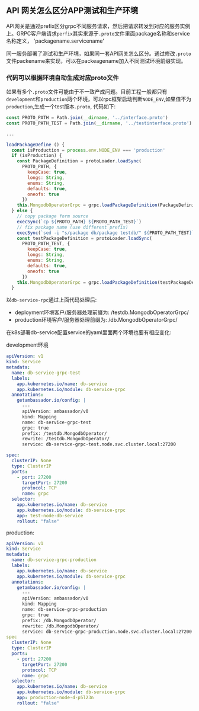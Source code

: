 ## API 网关怎么区分APP测试和生产环境

API网关是通过prefix区分grpc不同服务请求，然后把请求转发到对应的服务实例上。GRPC客户端请求`perfix`其实来源于`.proto`文件里面package名称和service名称定义， 'packagename.servicename'

同一服务部署了测试和生产环境，如果同一套API网关怎么区分。通过修改`.proto`文件packename来实现，可以在packeagename加入不同测试环境前缀实现。


### 代码可以根据环境自动生成对应proto文件

如果有多个`.proto`文件可能由于不一致产成问题。目前工程一般都只有`development`和`production`两个环境，可以rpc框架启动判断`NODE_ENV`,如果值不为`production`,生成一个test版本`.proto`, 代码如下:

```js
const PROTO_PATH = Path.join(__dirname, '../interface.proto')
const PROTO_PATH_TEST = Path.join(__dirname, '../testinterface.proto')

...

loadPackageDefine () {
  const isProduction = process.env.NODE_ENV === 'production'
  if (isProduction) {
    const PackageDefinition = protoLoader.loadSync(
      PROTO_PATH, {
        keepCase: true,
        longs: String,
        enums: String,
        defaults: true,
        oneofs: true
      })
    this.MongodbOperatorGrpc = grpc.loadPackageDefinition(PackageDefinition).db
  } else {
    // copy package form source
    execSync(`cp ${PROTO_PATH} ${PROTO_PATH_TEST}`)
    // fix package name (use different prefix)
    execSync(`sed -i "s/package db/package testdb/" ${PROTO_PATH_TEST}`)
    const testPackageDefinition = protoLoader.loadSync(
      PROTO_PATH_TEST, {
        keepCase: true,
        longs: String,
        enums: String,
        defaults: true,
        oneofs: true
      })
    this.MongodbOperatorGrpc = grpc.loadPackageDefinition(testPackageDefinition).testdb
  }
```

以`db-service-rpc`通过上面代码处理后:

- deployment环境客户/服务器处理前缀为: /testdb.MongodbOperatorGrpc/
- production环境客户/服务器处理前缀为: /db.MongodbOperatorGrpc/

在k8s部署db-service配置service的yaml里面两个环境也要有相应变化:

development环境
```yaml
apiVersion: v1
kind: Service
metadata:
  name: db-service-grpc-test
  labels:
    app.kubernetes.io/name: db-service
    app.kubernetes.io/module: db-service-grpc
  annotations:
    getambassador.io/config: |
      ---
      apiVersion: ambassador/v0
      kind: Mapping
      name: db-service-grpc-test
      grpc: true
      prefix: /testdb.MongodbOperator/
      rewrite: /testdb.MongodbOperator/
      service: db-service-grpc-test.node.svc.cluster.local:27200

spec:
  clusterIP: None
  type: ClusterIP
  ports:
    - port: 27200
      targetPort: 27200
      protocol: TCP
      name: grpc
  selector:
    app.kubernetes.io/name: db-service
    app.kubernetes.io/module: db-service-grpc
    app: test-node-db-service
    rollout: "false"
```

production:
```yaml
apiVersion: v1
kind: Service
metadata:
  name: db-service-grpc-production
  labels:
    app.kubernetes.io/name: db-service
    app.kubernetes.io/module: db-service-grpc
  annotations:
    getambassador.io/config: |
      ---
      apiVersion: ambassador/v0
      kind: Mapping
      name: db-service-grpc-production
      grpc: true
      prefix: /db.MongodbOperator/
      rewrite: /db.MongodbOperator/
      service: db-service-grpc-production.node.svc.cluster.local:27200
spec
  clusterIP: None
  type: ClusterIP
  ports:
    - port: 27200
      targetPort: 27200
      protocol: TCP
      name: grpc
  selector:
    app.kubernetes.io/name: db-service
    app.kubernetes.io/module: db-service-grpc
    app: production-node-d-p5l23n
    rollout: "false"
```